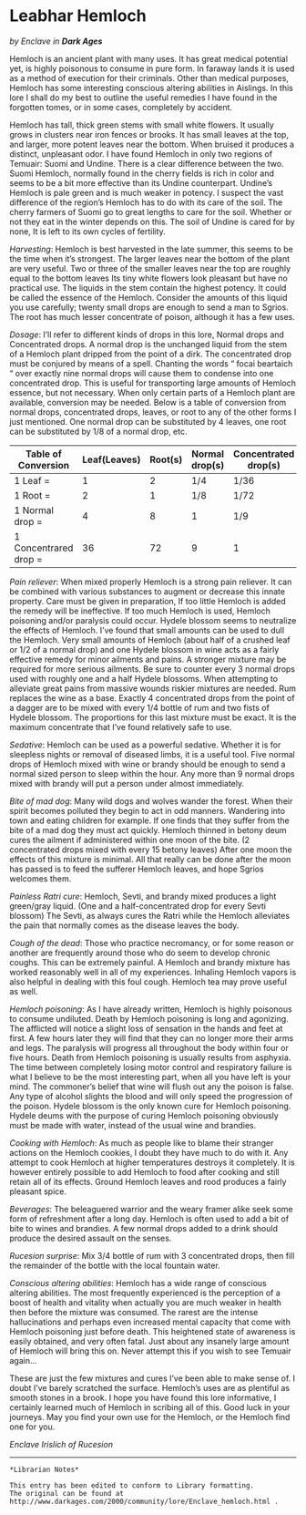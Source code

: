 # Leabhar Hemloch

_by Enclave in_ ___Dark Ages___

Hemloch is an ancient plant with many uses. It has great medical potential yet, is highly poisonous to consume in pure form. In faraway lands it is used as a method of execution for their criminals. Other than medical purposes, Hemloch has some interesting conscious altering abilities in Aislings. In this lore I shall do my best to outline the useful remedies I have found in the forgotten tomes, or in some cases, completely by accident.

Hemloch has tall, thick green stems with small white flowers. It usually grows in clusters near iron fences or brooks. It has small leaves at the top, and larger, more potent leaves near the bottom. When bruised it produces a distinct, unpleasant odor. I have found Hemloch in only two regions of Temuair: Suomi and Undine. There is a clear difference between the two. Suomi Hemloch, normally found in the cherry fields is rich in color and seems to be a bit more effective than its Undine counterpart. Undine’s Hemloch is pale green and is much weaker in potency. I suspect the vast difference of the region’s Hemloch has to do with its care of the soil. The cherry farmers of Suomi go to great lengths to care for the soil. Whether or not they eat in the winter depends on this. The soil of Undine is cared for by none, It is left to its own cycles of fertility.

_Harvesting_: Hemloch is best harvested in the late summer, this seems to be the time when it’s strongest. The larger leaves near the bottom of the plant are very useful. Two or three of the smaller leaves near the top are roughly equal to the bottom leaves Its tiny white flowers look pleasant but have no practical use. The liquids in the stem contain the highest potency. It could be called the essence of the Hemloch. Consider the amounts of this liquid you use carefully; twenty small drops are enough to send a man to Sgrios. The root has much lesser concentrate of poison, although it has a few uses.

_Dosage_:  I’ll refer to different kinds of drops in this lore, Normal drops and Concentrated drops. A normal drop is the unchanged liquid from the stem of a Hemloch plant dripped from the point of a dirk. The concentrated drop must be conjured by means of a spell. Chanting the words “ focai beartaich “ over exactly nine normal drops will cause them to condense into one concentrated drop. This is useful for transporting large amounts of Hemloch essence, but not necessary. When only certain parts of a Hemloch plant are available, conversion may be needed. Below is a table of conversion from normal drops, concentrated drops, leaves, or root to any of the other forms I just mentioned. One normal drop can be substituted by 4 leaves, one root can be substituted by 1/8 of a normal drop, etc.

|Table of Conversion|Leaf(Leaves)|Root(s)|Normal drop(s)|Concentrated drop(s)|
|-|-|-|-|-|
|1 Leaf =|1|2|1/4|1/36|
|1 Root =|2|1|1/8|1/72|
|1 Normal drop =|4|8|1|1/9|
|1 Concentrared drop =|36|72|9|1|

_Pain reliever_: When mixed properly Hemloch is a strong pain reliever. It can be combined with various substances to augment or decrease this innate property. Care must be given in preparation, If too little Hemloch is added the remedy will be ineffective. If too much Hemloch is used, Hemloch poisoning and/or paralysis could occur. Hydele blossom seems to neutralize the effects of Hemloch. I’ve found that small amounts can be used to dull the Hemloch. Very small amounts of Hemloch (about half of a crushed leaf or 1/2 of a normal drop) and one Hydele blossom in wine acts as a fairly effective remedy for minor ailments and pains. A stronger mixture may be required for more serious ailments. Be sure to counter every 3 normal drops used with roughly one and a half Hydele blossoms. When attempting to alleviate great pains from massive wounds riskier mixtures are needed. Rum replaces the wine as a base. Exactly 4 concentrated drops from the point of a dagger are to be mixed with every 1/4 bottle of rum and two fists of Hydele blossom. The proportions for this last mixture must be exact. It is the maximum concentrate that I’ve found relatively safe to use.


_Sedative_: Hemloch can be used as a powerful sedative. Whether it is for sleepless nights or removal of diseased limbs, it is a useful tool. Five normal drops of Hemloch mixed with wine or brandy should be enough to send a normal sized person to sleep within the hour. Any more than 9 normal drops mixed with brandy will put a person under almost immediately.

_Bite of mad dog_: Many wild dogs and wolves wander the forest. When their spirit becomes polluted they begin to act in odd manners. Wandering into town and eating children for example. If one finds that they suffer from the bite of a mad dog they must act quickly. Hemloch thinned in betony deum cures the ailment if administered within one moon of the bite. (2 concentrated drops mixed with every 15 betony leaves) After one moon the effects of this mixture is minimal. All that really can be done after the moon has passed is to feed the sufferer Hemloch leaves, and hope Sgrios welcomes them.

_Painless Ratri cure_: Hemloch, Sevti, and brandy mixed produces a light green/gray liquid. (One and a half-concentrated drop for every Sevti blossom) The Sevti, as always cures the Ratri while the Hemloch alleviates the pain that normally comes as the disease leaves the body.

_Cough of the dead_: Those who practice necromancy, or for some reason or another are frequently around those who do seem to develop chronic coughs. This can be extremely painful. A Hemloch and brandy mixture has worked reasonably well in all of my experiences. Inhaling Hemloch vapors is also helpful in dealing with this foul cough. Hemloch tea may prove useful as well.

_Hemloch poisoning_: As I have already written, Hemloch is highly poisonous to consume undiluted. Death by Hemloch poisoning is long and agonizing. The afflicted will notice a slight loss of sensation in the hands and feet at first. A few hours later they will find that they can no longer more their arms and legs. The paralysis will progress all throughout the body within four or five hours. Death from Hemloch poisoning is usually results from asphyxia. The time between completely losing motor control and respiratory failure is what I believe to be the most interesting part, when all you have left is your mind. The commoner’s belief that wine will flush out any the poison is false. Any type of alcohol slights the blood and will only speed the progression of the poison. Hydele blossom is the only known cure for Hemloch poisoning. Hydele deums with the purpose of curing Hemloch poisoning obviously must be made with water, instead of the usual wine and brandies.

_Cooking with Hemloch_: As much as people like to blame their stranger actions on the Hemloch cookies, I doubt they have much to do with it. Any attempt to cook Hemloch at higher temperatures destroys it completely. It is however entirely possible to add Hemloch to food after cooking and still retain all of its effects. Ground Hemloch leaves and rood produces a fairly pleasant spice.

_Beverages_: The beleaguered warrior and the weary framer alike seek some form of refreshment after a long day. Hemloch is often used to add a bit of bite to wines and brandies. A few normal drops added to a drink should produce the desired assault on the senses.

_Rucesion surprise_: Mix 3/4 bottle of rum with 3 concentrated drops, then fill the remainder of the bottle with the local fountain water.

_Conscious altering abilities_: Hemloch has a wide range of conscious altering abilities. The most frequently experienced is the perception of a boost of health and vitality when actually you are much weaker in health then before the mixture was consumed. The rarest are the intense hallucinations and perhaps even increased mental capacity that come with Hemloch poisoning just before death. This heightened state of awareness is easily obtained, and very often fatal. Just about any insanely large amount of Hemloch will bring this on. Never attempt this if you wish to see Temuair again...

These are just the few mixtures and cures I’ve been able to make sense of. I doubt I’ve barely scratched the surface. Hemloch’s uses are as plentiful as smooth stones in a brook. I hope you have found this lore informative, I certainly learned much of Hemloch in scribing all of this. Good luck in your journeys. May you find your own use for the Hemloch, or the Hemloch find one for you.

_Enclave Irislich of Rucesion_

***

```
*Librarian Notes*

This entry has been edited to conform to Library formatting.
The original can be found at http://www.darkages.com/2000/community/lore/Enclave_hemloch.html .
```
